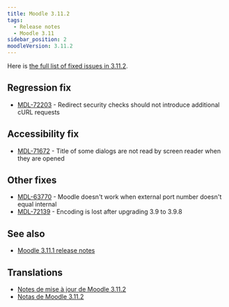 ```yaml
---
title: Moodle 3.11.2
tags:
  - Release notes
  - Moodle 3.11
sidebar_position: 2
moodleVersion: 3.11.2
---
```

Here is [the full list of fixed issues in 3.11.2](https://tracker.moodle.org/secure/IssueNavigator!executeAdvanced.jspa?jqlQuery=project+%3D+mdl+AND+resolution+%3D+fixed+AND+fixVersion+in+%28%223.11.2%22%29+ORDER+BY+priority+DESC&runQuery=true&clear=true).

## Regression fix

- [MDL-72203](https://tracker.moodle.org/browse/MDL-72203) - Redirect security checks should not introduce additional cURL requests

## Accessibility fix

- [MDL-71672](https://tracker.moodle.org/browse/MDL-71672) - Title of some dialogs are not read by screen reader when they are opened

## Other fixes

- [MDL-63770](https://tracker.moodle.org/browse/MDL-63770) - Moodle doesn't work when external port number doesn't equal internal
- [MDL-72139](https://tracker.moodle.org/browse/MDL-72139) - Encoding is lost after upgrading 3.9 to 3.9.8

## See also

- [Moodle 3.11.1 release notes](/general/releases/3.11/3.11.1)

## Translations

- [Notes de mise à jour de Moodle 3.11.2](https://docs.moodle.org/fr/Notes_de_mise_à_jour_de_Moodle_3.11.2)
- [Notas de Moodle 3.11.2](https://docs.moodle.org/es/Notas_de_Moodle_3.11.2)

